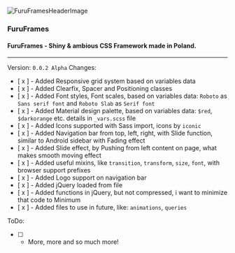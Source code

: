![FuruFramesHeaderImage](https://s19.postimg.io/4jicr1uxv/furuframes.png)

### FuruFrames
#### FuruFrames - Shiny &amp; ambious CSS Framework made in Poland.
---

Version: `0.0.2 Alpha`
Changes:

- [ x ] - Added Responsive grid system based on variables data
- [ x ] - Added Clearfix, Spacer and Positioning classes
- [ x ] - Added Font styles, Font scales, based on variables data: `Roboto` as `Sans serif font` and `Roboto Slab` as `Serif font`
- [ x ] - Added Material design palette, based on variables data: `$red`, `$darkorange` etc. details in `_vars.scss` file
- [ x ] - Added Icons supported with Sass import, icons by `iconic`
- [ x ] - Added Navigation bar from top, left, right, with Slide function, similar to Android sidebar with Fading effect
- [ x ] - Added Slide effect, by Pushing from left content on page, what makes smooth moving effect
- [ x ] - Added useful mixins, like `transition`, `transform`, `size`, `font`, with browser support prefixes
- [ x ] - Added Logo support on navigation bar
- [ x ] - Added jQuery loaded from file
- [ x ] - Added functions in jQuery, but not compressed, i want to minimize that code to Minimum
- [ x ] - Added files to use in future, like: `animations`, `queries`

ToDo: 
- [  ] - More, more and so much more!